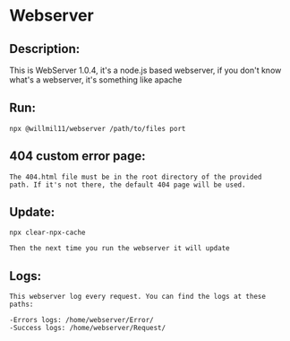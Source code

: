 # Webserver

## Description:

This is WebServer 1.0.4, it's a node.js based webserver,
if you don't know what's a webserver, it's something like
apache

## Run:
    npx @willmil11/webserver /path/to/files port

## 404 custom error page:
    The 404.html file must be in the root directory of the provided
    path. If it's not there, the default 404 page will be used.

## Update:

    npx clear-npx-cache

    Then the next time you run the webserver it will update

## Logs:
    This webserver log every request. You can find the logs at these paths:

    -Errors logs: /home/webserver/Error/
    -Success logs: /home/webserver/Request/